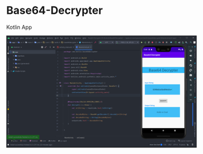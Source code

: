 # Base64-Decrypter
Kotlin App

![alt text](https://github.com/MrDerailleur/Base64-Decrypter/blob/master/img/fontend.png)
